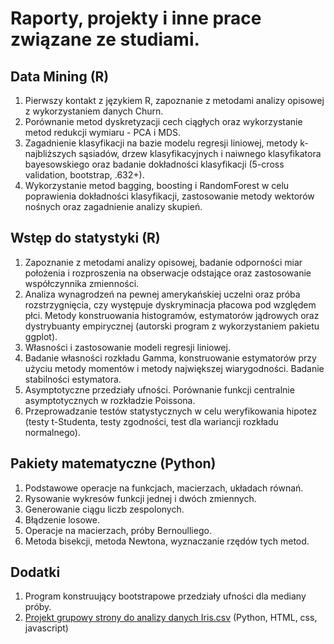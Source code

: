 # Raporty, projekty i inne prace związane ze studiami.

## Data Mining (R)
1. Pierwszy kontakt z językiem R, zapoznanie z metodami analizy opisowej z wykorzystaniem danych Churn.
2. Porównanie metod dyskretyzacji cech ciągłych oraz wykorzystanie metod redukcji wymiaru - PCA i MDS.
3. Zagadnienie klasyfikacji na bazie modelu regresji liniowej, metody k-najbliższych sąsiadów, drzew klasyfikacyjnych i naiwnego klasyfikatora bayesowskiego oraz badanie dokładności klasyfikacji (5-cross validation, bootstrap, .632+).
4. Wykorzystanie metod bagging, boosting i RandomForest w celu poprawienia dokładności klasyfikacji, zastosowanie metody wektorów nośnych oraz zagadnienie analizy skupień. 

## Wstęp do statystyki (R)
1. Zapoznanie z metodami analizy opisowej, badanie odporności miar położenia i rozproszenia na obserwacje odstające oraz zastosowanie współczynnika zmienności.
2. Analiza wynagrodzeń na pewnej amerykańskiej uczelni oraz próba rozstrzygnięcia, czy występuje dyskryminacja płacowa pod względem płci. Metody konstruowania histogramów, estymatorów jądrowych oraz dystrybuanty empirycznej (autorski program z wykorzystaniem pakietu ggplot).
3. Własności i zastosowanie modeli regresji liniowej.
4. Badanie własności rozkładu Gamma, konstruowanie estymatorów przy użyciu metody momentów i metody największej wiarygodności. Badanie stabilności estymatora.
5. Asymptotyczne przedziały ufności. Porównanie funkcji centralnie asymptotycznych w rozkładzie Poissona.
6. Przeprowadzanie testów statystycznych w celu weryfikowania hipotez (testy t-Studenta, testy zgodności, test dla wariancji rozkładu normalnego).

## Pakiety matematyczne (Python)
1. Podstawowe operacje na funkcjach, macierzach, układach równań.
2. Rysowanie wykresów funkcji jednej i dwóch zmiennych.
3. Generowanie ciągu liczb zespolonych.
4. Błądzenie losowe.
5. Operacje na macierzach, próby Bernoulliego.
6. Metoda bisekcji, metoda Newtona, wyznaczanie rzędów tych metod.

## Dodatki
1. Program konstruujący bootstrapowe przedziały ufności dla mediany próby.
2. [Projekt grupowy strony do analizy danych Iris.csv](https://ti-projekt-2020.herokuapp.com) (Python, HTML, css, javascript)
